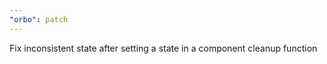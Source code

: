 ```yaml
---
"orbo": patch
---
```


Fix inconsistent state after setting a state in a component cleanup function
